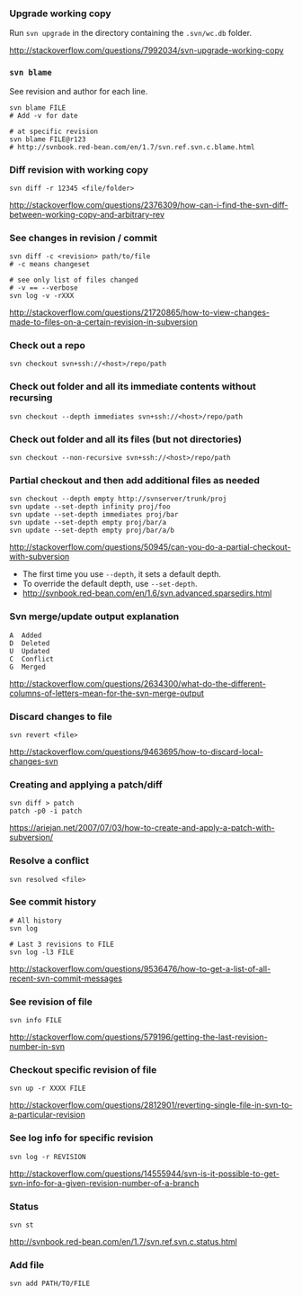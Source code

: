 ### Upgrade working copy
Run `svn upgrade` in the directory containing the `.svn/wc.db` folder.

http://stackoverflow.com/questions/7992034/svn-upgrade-working-copy


### `svn blame`
See revision and author for each line.
```
svn blame FILE
# Add -v for date

# at specific revision
svn blame FILE@r123
# http://svnbook.red-bean.com/en/1.7/svn.ref.svn.c.blame.html
```


### Diff revision with working copy
```
svn diff -r 12345 <file/folder>
```
http://stackoverflow.com/questions/2376309/how-can-i-find-the-svn-diff-between-working-copy-and-arbitrary-rev


### See changes in revision / commit
```
svn diff -c <revision> path/to/file
# -c means changeset

# see only list of files changed
# -v == --verbose
svn log -v -rXXX
```
http://stackoverflow.com/questions/21720865/how-to-view-changes-made-to-files-on-a-certain-revision-in-subversion


### Check out a repo
```
svn checkout svn+ssh://<host>/repo/path
```

### Check out folder and all its immediate contents without recursing
```
svn checkout --depth immediates svn+ssh://<host>/repo/path
```

### Check out folder and all its files (but not directories)
```
svn checkout --non-recursive svn+ssh://<host>/repo/path
```

### Partial checkout and then add additional files as needed
```
svn checkout --depth empty http://svnserver/trunk/proj
svn update --set-depth infinity proj/foo
svn update --set-depth immediates proj/bar
svn update --set-depth empty proj/bar/a
svn update --set-depth empty proj/bar/a/b
```
http://stackoverflow.com/questions/50945/can-you-do-a-partial-checkout-with-subversion

* The first time you use `--depth`, it sets a default depth.
* To override the default depth, use `--set-depth`.
* http://svnbook.red-bean.com/en/1.6/svn.advanced.sparsedirs.html

### Svn merge/update output explanation
```
A  Added
D  Deleted
U  Updated
C  Conflict
G  Merged
```
http://stackoverflow.com/questions/2634300/what-do-the-different-columns-of-letters-mean-for-the-svn-merge-output

### Discard changes to file
```
svn revert <file>
```
http://stackoverflow.com/questions/9463695/how-to-discard-local-changes-svn

### Creating and applying a patch/diff
```
svn diff > patch
patch -p0 -i patch
```
https://ariejan.net/2007/07/03/how-to-create-and-apply-a-patch-with-subversion/

### Resolve a conflict
```
svn resolved <file>
```

### See commit history
```
# All history
svn log

# Last 3 revisions to FILE
svn log -l3 FILE
```
http://stackoverflow.com/questions/9536476/how-to-get-a-list-of-all-recent-svn-commit-messages

### See revision of file
```
svn info FILE
```
http://stackoverflow.com/questions/579196/getting-the-last-revision-number-in-svn


### Checkout specific revision of file
```
svn up -r XXXX FILE
```
http://stackoverflow.com/questions/2812901/reverting-single-file-in-svn-to-a-particular-revision


### See log info for specific revision
```
svn log -r REVISION
```
http://stackoverflow.com/questions/14555944/svn-is-it-possible-to-get-svn-info-for-a-given-revision-number-of-a-branch

### Status
```
svn st
```
http://svnbook.red-bean.com/en/1.7/svn.ref.svn.c.status.html

### Add file
```
svn add PATH/TO/FILE
```